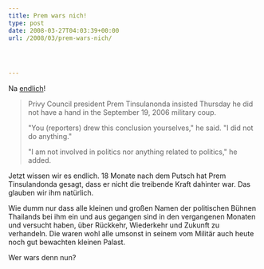 ```yaml
---
title: Prem wars nich!
type: post
date: 2008-03-27T04:03:39+00:00
url: /2008/03/prem-wars-nich/




---
```

Na [endlich][1]!

> Privy Council president Prem Tinsulanonda insisted Thursday he did not have a hand in the September 19, 2006 military coup.
>
> "You (reporters) drew this conclusion yourselves," he said. "I did not do anything."
>
> "I am not involved in politics nor anything related to politics," he added.

Jetzt wissen wir es endlich. 18 Monate nach dem Putsch hat Prem Tinsulandonda gesagt, dass er nicht die treibende Kraft dahinter war. Das glauben wir ihm natürlich.

Wie dumm nur dass alle kleinen und großen Namen der politischen Bühnen Thailands bei ihm ein und aus gegangen sind in den vergangenen Monaten und versucht haben, über Rückkehr, Wiederkehr und Zukunft zu verhandeln. Die waren wohl alle umsonst in seinem vom Militär auch heute noch gut bewachten kleinen Palast.

Wer wars denn nun?

 [1]: http://www.bangkokpost.com/breaking_news/breakingnews.php?id=126761
